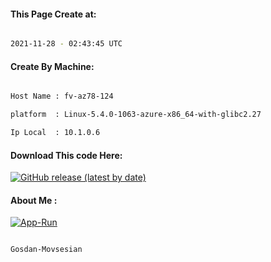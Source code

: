 
   
#### This Page Create at:

```bash

2021-11-28 - 02:43:45 UTC

```

#### Create By Machine:

```bash

Host Name : fv-az78-124

platform  : Linux-5.4.0-1063-azure-x86_64-with-glibc2.27

Ip Local  : 10.1.0.6

```
#### Download This code Here:

[![GitHub release (latest by date)](https://img.shields.io/github/v/release/Gosdan-Movsesian/Gosdan?style=for-the-badge&label=Download)](https://github.com/Gosdan-Movsesian/Gosdan/releases) 

</p> 

#### About Me :

[![App-Run](https://github.com/Gosdan-Movsesian/Gosdan/actions/workflows/App-Run.yml/badge.svg)](https://github.com/Gosdan-Movsesian/Gosdan/actions/workflows/App-Run.yml)

```bash

Gosdan-Movsesian

```

